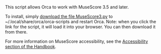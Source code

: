 This script allows Orca to work with MuseScore 3.5 and later.

To install,
simply [download the file MuseScore3.py](https://raw.githubusercontent.com/MarcSabatella/Accessibility/master/MuseScore/Orca/MuseScore3.py)
to ~/.local/share/orca/orca-scripts and restart Orca.
Note: when you click the link for the script, it will load it into your browser.
You can then download it from there.

For more information on MuseScore accessibility,
see the [Accessibility section of the Handbook](https://musescore.org/en/handbook/3/accessibility).

